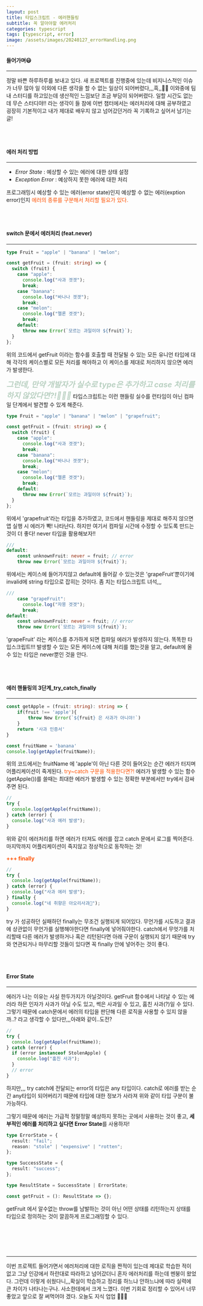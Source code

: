 ```yaml
---
layout: post
title: 타입스크립트 - 에러핸들링
subtitle: 꼭 알아야할 에러처리
categories: typescript
tags: [typescript, error]
image: /assets/images/20240127_errorHandling.png
---
```


#### 들어가며😃

---

정말 바쁜 하루하루를 보내고 있다. 새 프로젝트를 진행중에 있는데 비지니스적인 이슈가 너무 많아 일 이외에 다른 생각을 할 수 없는 일상이 되어버렸다,,,흑,,😵‍💫 이와중에 팀 내 스터디를 하고있는데 생산적인 느낌보단 조금 부담이 되어버렸다. 일할 시간도 없는데 무슨 스터디야!! 라는 생각이 들 참에 이번 챕터에서는 에러처리에 대해 공부하였고 굉장히 기본적이고 내가 제대로 배우지 않고 넘어갔던거라 꼭 기록하고 싶어서 남기는 글!

<br/><br/>

#### 에러 처리 방법

---

- _Error State_ : 예상할 수 있는 에러에 대한 상태 설정
- _Exception Error_ : 예상하지 못한 에러에 대한 처리

프로그래밍시 예상할 수 있는 에러(error state)인지 예상할 수 없는 에러(exption error)인지 <span style="color: #ff5100;">에러의 종류를 구분해서 처리할 필요가 있다.</span>

<br/><br/>

#### switch 문에서 에러처리 (feat.never)

---

```typescript
type Fruit = "apple" | "banana" | "melon";

const getFruit = (fruit: string) => {
  switch (fruit) {
    case "apple":
      console.log("사과 겟겟");
      break;
    case "banana":
      console.log("바나나 겟겟");
      break;
    case "melon":
      console.log("멜론 겟겟");
      break;
    default:
      throw new Error(`모르는 과일이야 ${fruit}`);
  }
};
```

위의 코드에서 getFruit 이라는 함수를 호출할 때 전달될 수 있는 모든 유니언 타입에 대해 각각의 케이스별로 모든 처리를 해야하고 이 케이스를 제대로 처리하지 않으면 에러가 발생한다.

<em style='font-size: 20px; color: #BAD1C2; font-weight: bold;'>그런데, 만약 개발자가 실수로 type은 추가하고 case 처리를 하지 않았다면?!🤷🏻‍♀️</em>
타입스크립트는 이런 핸들링 실수를 런타임이 아닌 컴파일 단계에서 발견할 수 있게 해준다.

```typescript
type Fruit = "apple" | "banana" | "melon" | "grapefruit";

const getFruit = (fruit: string) => {
  switch (fruit) {
    case "apple":
      console.log("사과 겟겟");
      break;
    case "banana":
      console.log("바나나 겟겟");
      break;
    case "melon":
      console.log("멜론 겟겟");
      break;
    default:
      throw new Error(`모르는 과일이야 ${fruit}`);
  }
};
```

위에서 'grapefruit'라는 타입을 추가하였고, 코드에서 핸들링을 제대로 해주지 않으면 앱 실행 시 에러가 뽝! 나타난다. 하지만 여기서 컴파일 시간에 수정할 수 있도록 만드는 것이 더 좋다! never 타입을 활용해보자!!

```typescript
///
default:
    const unknownFruit: never = fruit; // error
    throw new Error(`모르는 과일이야 ${fruit}`);
```

위에서는 케이스에 들어가지않고 default에 들어갈 수 있는것은 'grapeFruit'뿐이기에 invalid에 string 타입으로 잡히는 것이다. 좀 치는 타입스크립트 녀석,,,

```typescript
///
    case "grapeFruit":
      console.log("자몽 겟겟");
      break;
default:
    const unknownFruit: never = fruit; // error
    throw new Error(`모르는 과일이야 ${fruit}`);
```

'grapeFruit' 라는 케이스를 추가하게 되면 컴파일 에러가 발생하지 않는다. 똑똑한 타입스크립트!!! 발생할 수 있는 모든 케이스에 대해 처리를 했는것을 알고, default에 올 수 있는 타입은 never뿐인 것을 안다.

<br/><br/>

#### 에러 핸들링의 3단계\_try_catch_finally

---

```typescript
const getApple = (fruit: string): string => {
    if(fruit !== 'apple'){
        throw New Error(`${fruit} 은 사과가 아니야!`)
    }
    return '사과 인증서'
}

const fruitName = 'banana'
console.log(getApple(fruitName));
```

위의 코드에서는 fruitName 에 'apple'이 아닌 다른 것이 들어오는 순간 에러가 터지며 어플리케이션이 죽게된다.
<span style="color: #ff5100;">try~catch 구문을 적용한다면?!</span>
에러가 발생할 수 있는 함수(getApple())를 쓸때는 최대한 에러가 발생할 수 있는 정확한 부분에서만 try에서 감싸주면 된다.

```typescript
//
try {
  console.log(getApple(fruitName));
} catch (error) {
  console.log("사과 에러 발생");
}
```

위와 같이 에러처리를 하면 에러가 터져도 에러를 잡고 catch 문에서 로그를 찍어준다. 마지막까지 어플리케이션이 죽지않고 정상적으로 동작하는 것!

**<span style="color: #ff5100;">+++ finally</span>**

```typescript
//
try {
  console.log(getApple(fruitName));
} catch (error) {
  console.log("사과 에러 발생");
} finally {
  console.log("네 취향은 아오리사과🍏");
}
```

try 가 성공하던 실패하던 finally는 무조건 실행되게 되어있다. 무언가를 시도하고 결과에 상관없이 무언가를 실행해야한다면 finally에 넣어줘야한다. catch에서 무엇가를 처리할때 다른 에러가 발생하거나 혹은 리턴된다면 아래 구문이 실행되지 않기 때문에 try와 연관되거나 마무리할 것들이 있다면 꼭 finally 안에 넣어주는 것이 좋다.

<br/><br/>

#### Error State

---

에러가 나는 이유는 사실 한두가지가 아닐것이다. getFruit 함수에서 나타날 수 있는 에러라 하믄 인자가 사과가 아닐 수도 있고, 썩은 사과일 수 있고, 훔친 사과(?)일 수 있다. 그렇기 때문에 catch문에서 에러의 타입을 판단해 다른 로직을 사용할 수 있지 않을까..? 라고 생각할 수 있다만,,,아래와 같이..도전?

```typescript
//
try {
  console.log(getApple(fruitName));
} catch (error) {
  if (error instanceof StolenApple) {
    console.log("훔친 사과");
  }
  // error
}
```

하지만,,, try catch에 전달되는 error의 타입은 any 타입이다. catch로 에러를 받는 순간 any타입이 되어버리기 때문에 타입에 대한 정보가 사라져 위와 같이 타입 구분이 불가능하다.

그렇기 때문에 에러는 가급적 정말정말 예상하지 못하는 곳에서 사용하는 것이 좋고, **세부적인 에러를 처리하고 싶다면 Error State**를 사용하자!

```typescript
type ErrorState = {
  result: "fail";
  reason: "stole" | "expensive" | "rotten";
};

type SuccessState = {
  result: "success";
};

type ResultState = SuccessState | ErrorState;

const getFruit = (): ResultState => {};
```

getFruit 에서 알수없는 throw를 남발하는 것이 아닌 어떤 상태를 리턴하는지 상태를 타입으로 정의하는 것이 깔끔하게 프로그래밍할 수 있다.

<br/><br/><br/><br/>

---

이번 프로젝트 들어가면서 에러처리에 대한 로직을 짠적이 있는데 제대로 학습한 적이 없고 그냥 인강에서 하란대로 따라하고 넘어갔더니 혼자 에러처리를 하는데 멘붕이 왔었다. 그런데 이렇게 쉬웠다니,,,확실이 학습하고 정리를 하느냐 안하느냐에 따라 실력에 큰 차이가 나타나는구나. 사소한데에서 크게 느꼈다. 이번 기회로 정리할 수 있어서 너무 좋았고 앞으로 잘 써먹어야 겠다. 오늘도 지식 업업 🐥🐓🆙
